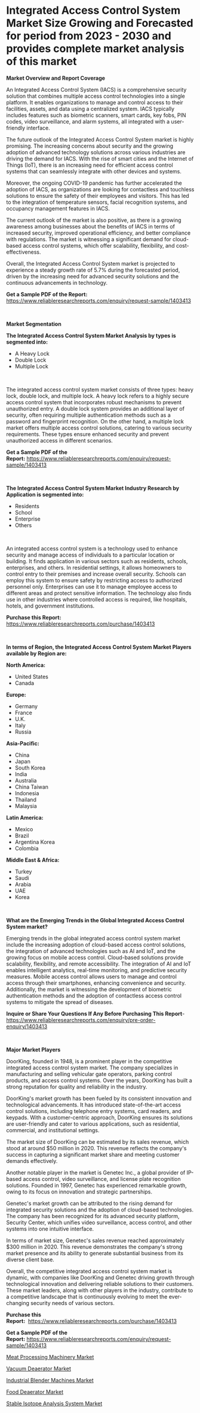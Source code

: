 <p><h1>Integrated Access Control System Market Size Growing and Forecasted for period from 2023 - 2030 and provides complete market analysis of this market</h1></p><p><strong>Market Overview and Report Coverage</strong></p>
<p><p>An Integrated Access Control System (IACS) is a comprehensive security solution that combines multiple access control technologies into a single platform. It enables organizations to manage and control access to their facilities, assets, and data using a centralized system. IACS typically includes features such as biometric scanners, smart cards, key fobs, PIN codes, video surveillance, and alarm systems, all integrated with a user-friendly interface.</p><p>The future outlook of the Integrated Access Control System market is highly promising. The increasing concerns about security and the growing adoption of advanced technology solutions across various industries are driving the demand for IACS. With the rise of smart cities and the Internet of Things (IoT), there is an increasing need for efficient access control systems that can seamlessly integrate with other devices and systems.</p><p>Moreover, the ongoing COVID-19 pandemic has further accelerated the adoption of IACS, as organizations are looking for contactless and touchless solutions to ensure the safety of their employees and visitors. This has led to the integration of temperature sensors, facial recognition systems, and occupancy management features in IACS.</p><p>The current outlook of the market is also positive, as there is a growing awareness among businesses about the benefits of IACS in terms of increased security, improved operational efficiency, and better compliance with regulations. The market is witnessing a significant demand for cloud-based access control systems, which offer scalability, flexibility, and cost-effectiveness.</p><p>Overall, the Integrated Access Control System market is projected to experience a steady growth rate of 5.7% during the forecasted period, driven by the increasing need for advanced security solutions and the continuous advancements in technology.</p></p>
<p><strong>Get a Sample PDF of the Report:</strong> <a href="https://www.reliableresearchreports.com/enquiry/request-sample/1403413">https://www.reliableresearchreports.com/enquiry/request-sample/1403413</a></p>
<p>&nbsp;</p>
<p><strong>Market Segmentation</strong></p>
<p><strong>The Integrated Access Control System Market Analysis by types is segmented into:</strong></p>
<p><ul><li>A Heavy Lock</li><li>Double Lock</li><li>Multiple Lock</li></ul></p>
<p>&nbsp;</p>
<p><p>The integrated access control system market consists of three types: heavy lock, double lock, and multiple lock. A heavy lock refers to a highly secure access control system that incorporates robust mechanisms to prevent unauthorized entry. A double lock system provides an additional layer of security, often requiring multiple authentication methods such as a password and fingerprint recognition. On the other hand, a multiple lock market offers multiple access control solutions, catering to various security requirements. These types ensure enhanced security and prevent unauthorized access in different scenarios.</p></p>
<p><strong>Get a Sample PDF of the Report:</strong>&nbsp;<a href="https://www.reliableresearchreports.com/enquiry/request-sample/1403413">https://www.reliableresearchreports.com/enquiry/request-sample/1403413</a></p>
<p>&nbsp;</p>
<p><strong>The Integrated Access Control System Market Industry Research by Application is segmented into:</strong></p>
<p><ul><li>Residents</li><li>School</li><li>Enterprise</li><li>Others</li></ul></p>
<p>&nbsp;</p>
<p><p>An integrated access control system is a technology used to enhance security and manage access of individuals to a particular location or building. It finds application in various sectors such as residents, schools, enterprises, and others. In residential settings, it allows homeowners to control entry to their premises and increase overall security. Schools can employ this system to ensure safety by restricting access to authorized personnel only. Enterprises can use it to manage employee access to different areas and protect sensitive information. The technology also finds use in other industries where controlled access is required, like hospitals, hotels, and government institutions.</p></p>
<p><strong>Purchase this Report:</strong>&nbsp; <a href="https://www.reliableresearchreports.com/purchase/1403413">https://www.reliableresearchreports.com/purchase/1403413</a></p>
<p>&nbsp;</p>
<p><strong>In terms of Region, the Integrated Access Control System Market Players available by Region are:</strong></p>
<p>
    <p> <strong> North America: </strong>
        <ul>
            <li>United States</li>
            <li>Canada</li>
        </ul>
        </p> 
    <p> <strong> Europe: </strong>
        <ul>
            <li>Germany</li>
            <li>France</li>
            <li>U.K.</li>
            <li>Italy</li>
            <li>Russia</li>
        </ul>
        </p> 
    <p> <strong> Asia-Pacific: </strong>
        <ul>
            <li>China</li>
            <li>Japan</li>
            <li>South Korea</li>
            <li>India</li>
            <li>Australia</li>
            <li>China Taiwan</li>
            <li>Indonesia</li>
            <li>Thailand</li>
            <li>Malaysia</li>
        </ul>
        </p> 
    <p> <strong> Latin America: </strong>
        <ul>
            <li>Mexico</li>
            <li>Brazil</li>
            <li>Argentina Korea</li>
            <li>Colombia</li>
        </ul>
        </p> 
    <p> <strong> Middle East & Africa: </strong>
        <ul>
            <li>Turkey</li>
            <li>Saudi</li>
            <li>Arabia</li>
            <li>UAE</li>
            <li>Korea</li>
        </ul>
    </p>
    </p>
<p>&nbsp;</p>
<p><strong>What are the Emerging Trends in the Global Integrated Access Control System market?</strong></p>
<p><p>Emerging trends in the global integrated access control system market include the increasing adoption of cloud-based access control solutions, the integration of advanced technologies such as AI and IoT, and the growing focus on mobile access control. Cloud-based solutions provide scalability, flexibility, and remote accessibility. The integration of AI and IoT enables intelligent analytics, real-time monitoring, and predictive security measures. Mobile access control allows users to manage and control access through their smartphones, enhancing convenience and security. Additionally, the market is witnessing the development of biometric authentication methods and the adoption of contactless access control systems to mitigate the spread of diseases.</p></p>
<p><strong>Inquire or Share Your Questions If Any Before Purchasing This Report</strong>- <a href="https://www.reliableresearchreports.com/enquiry/pre-order-enquiry/1403413">https://www.reliableresearchreports.com/enquiry/pre-order-enquiry/1403413</a></p>
<p>&nbsp;</p>
<p><strong>Major Market Players</strong></p>
<p><p>DoorKing, founded in 1948, is a prominent player in the competitive integrated access control system market. The company specializes in manufacturing and selling vehicular gate operators, parking control products, and access control systems. Over the years, DoorKing has built a strong reputation for quality and reliability in the industry.</p><p>DoorKing's market growth has been fueled by its consistent innovation and technological advancements. It has introduced state-of-the-art access control solutions, including telephone entry systems, card readers, and keypads. With a customer-centric approach, DoorKing ensures its solutions are user-friendly and cater to various applications, such as residential, commercial, and institutional settings.</p><p>The market size of DoorKing can be estimated by its sales revenue, which stood at around $50 million in 2020. This revenue reflects the company's success in capturing a significant market share and meeting customer demands effectively.</p><p>Another notable player in the market is Genetec Inc., a global provider of IP-based access control, video surveillance, and license plate recognition solutions. Founded in 1997, Genetec has experienced remarkable growth, owing to its focus on innovation and strategic partnerships.</p><p>Genetec's market growth can be attributed to the rising demand for integrated security solutions and the adoption of cloud-based technologies. The company has been recognized for its advanced security platform, Security Center, which unifies video surveillance, access control, and other systems into one intuitive interface.</p><p>In terms of market size, Genetec's sales revenue reached approximately $300 million in 2020. This revenue demonstrates the company's strong market presence and its ability to generate substantial business from its diverse client base.</p><p>Overall, the competitive integrated access control system market is dynamic, with companies like DoorKing and Genetec driving growth through technological innovation and delivering reliable solutions to their customers. These market leaders, along with other players in the industry, contribute to a competitive landscape that is continuously evolving to meet the ever-changing security needs of various sectors.</p></p>
<p><strong>Purchase this Report:</strong>&nbsp;&nbsp;<a href="https://www.reliableresearchreports.com/purchase/1403413">https://www.reliableresearchreports.com/purchase/1403413</a></p>
<p></p>
<p><strong>Get a Sample PDF of the Report:</strong>&nbsp;<a href="https://www.reliableresearchreports.com/enquiry/request-sample/1403413">https://www.reliableresearchreports.com/enquiry/request-sample/1403413</a></p>
<p><p><a href="https://medium.com/@late.bean.frame/decoding-meat-processing-machinery-market-metrics-market-share-trends-and-growth-patterns-243777751af3">Meat Processing Machinery Market</a></p><p><a href="https://medium.com/@truly.fight.must/vacuum-deaerator-market-trends-and-market-analysis-forecasted-for-period-2023-2030-a0a7d30d751e">Vacuum Deaerator Market</a></p><p><a href="https://medium.com/@poem.snap.phase/industrial-blender-machines-market-size-market-outlook-and-market-forecast-2023-to-2030-f7d41ce8e956">Industrial Blender Machines Market</a></p><p><a href="https://medium.com/@inner.zone.room/analyzing-food-deaerator-market-global-industry-perspective-and-forecast-2023-to-2030-fa02a43b271b">Food Deaerator Market</a></p><p><a href="https://github.com/RoccoManning/Market-Research-Report-List-2/blob/main/stable-isotope-analysis-system-market.md">Stable Isotope Analysis System Market</a></p></p>